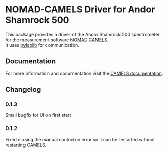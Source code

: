 # NOMAD-CAMELS Driver for Andor Shamrock 500

This package provides a driver of the Andor Shamrock 500 spectrometer for the measurement software [NOMAD CAMELS](https://fau-lap.github.io/NOMAD-CAMELS/).\
It uses [pylablib](https://pylablib.readthedocs.io/en/latest/devices/AndorShamrock.html) for communication.


## Documentation

For more information and documentation visit the [CAMELS documentation](https://fau-lap.github.io/NOMAD-CAMELS/doc/instruments/instruments.html).


## Changelog

### 0.1.3
Small bugfix for UI on first start

### 0.1.2
Fixed closing the manual control on error so it can be restarted without restarting CAMELS.